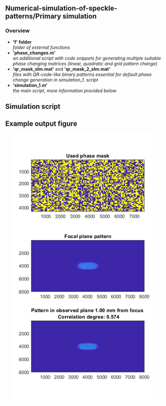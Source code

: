 ## Numerical-simulation-of-speckle-patterns/Primary simulation
### Overview
- __'f' folder__    
_folder of external functions_
- __'phase_changes.m'__    
_an additional script with code snippets for generating multiple suitable phase changing matrices (linear, quadratic and grid pattern change)_  
- __'qr_mask_slm.mat'__ and __'qr_mask_2_slm.mat'__   
_files with QR-code-like binary patterns essential for default phase change generation in simulation_1. script_  
- __'simulation_1.m'__  
_the main script, more information provided below_  

## Simulation script  

## Example output figure  
<p align="center">
  
   <img width="460" src="./img/example_figure.png">
</p>
